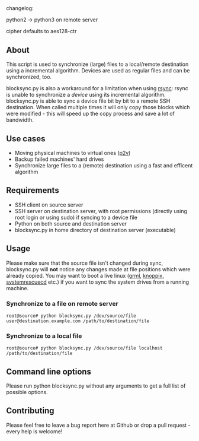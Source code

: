 ##
changelog:

python2 -> python3 on remote server

cipher defaults to aes128-ctr



## About
This script is used to synchronize (large) files to a local/remote destination using a incremental algorithm. Devices are used as regular files and can be synchronized, too.

blocksync.py is also a workaround for a limitation when using [rsync](https://rsync.samba.org): rsync is unable to synchronize a *device* using its incremental algorithm. blocksync.py is able to sync a device file bit by bit to a remote SSH destination. When called multiple times it will only copy those blocks which were modified - this will speed up the copy process and save a lot of bandwidth.

## Use cases
* Moving physical machines to virtual ones ([p2v](https://en.wikipedia.org/wiki/Physical-to-Virtual))
* Backup failed machines' hard drives
* Synchronize large files to a (remote) destination using a fast and efficent algorithm

## Requirements
* SSH client on source server
* SSH server on destination server, with root permissions (directly using root login or using sudo) if syncing to a device file
* Python on both source and destination server
* blocksync.py in home directory of destination server (executable)

## Usage
Please make sure that the source file isn't changed during sync, blocksync.py will **not** notice any changes made at file positions which were already copied. You may want to boot a live linux ([grml](https://grml.org/), [knoppix](http://www.knoppix.org), [systemrescuecd](http://www.system-rescue-cd.org) etc.) if you want to sync the system drives from a running machine.

### Synchronize to a file on remote server
`root@source# python blocksync.py /dev/source/file user@destination.example.com /path/to/destination/file`

### Synchronize to a local file
`root@source# python blocksync.py /dev/source/file localhost /path/to/destination/file`

## Command line options
Please run python blocksync.py without any arguments to get a full list of possible options.

## Contributing
Please feel free to leave a bug report here at Github or drop a pull request - every help is welcome!
